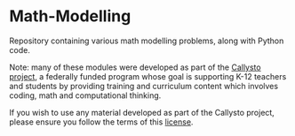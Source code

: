 # Math-Modelling
Repository containing various math modelling problems, along with Python code.

Note: many of these modules were developed as part of the [Callysto project](http://callysto.ca/), a federally funded program whose goal is supporting K-12 teachers and students by providing training and curriculum content which involves coding, math and computational thinking. 

If you wish to use any material developed as part of the Callysto project, please ensure you follow the terms of this [license](https://github.com/lfunderburk/Math-Modelling/blob/master/LICENSE.md).
